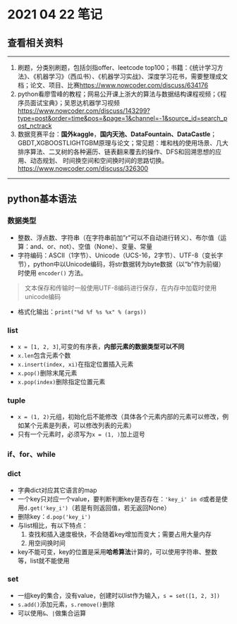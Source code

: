# 2021 04 22 笔记
## 查看相关资料
***
1. 刷题，分类别刷题，包括剑指offer、leetcode top100；书籍：《统计学习方法》、《机器学习》（西瓜书）、《机器学习实战》、深度学习花书，需要整理成文档；论文、项目、比赛<https://www.nowcoder.com/discuss/634176>
2. python看廖雪峰的教程；网易公开课上浙大的算法与数据结构课程视频；《程序员面试宝典》；吴恩达机器学习视频<https://www.nowcoder.com/discuss/143299?type=post&order=time&pos=&page=1&channel=-1&source_id=search_post_nctrack>
3. 数据竞赛平台：**国外kaggle**，**国内天池、DataFountain、DataCastle**；GBDT,XGBOOSTLIGHTGBM原理与论文；常见题：堆和栈的使用场景、几大排序算法、二叉树的各种遍历、链表翻来覆去的操作、DFS和回溯思想的应用、动态规划、
时间换空间和空间换时间的思路切换。<https://www.nowcoder.com/discuss/326300>

***

## python基本语法
### 数据类型
  - 整数、浮点数、字符串（在字符串前加”r"可以不自动进行转义）、布尔值（运算：and、or、not）、空值（None）、变量、常量
  - 字符编码：ASCII（1字节）、Unicode（UCS-16，2字节）、UTF-8（变长字节），python中以Unicode编码，将str数据转为byte数据（以“b”作为前缀）时使用 `encoder()` 方法。
> 文本保存和传输时一般使用UTF-8编码进行保存，在内存中加载时使用unicode编码
  - 格式化输出：`print("%d %f %s %x" % (args))`
### list
  - `x = [1, 2, 3]`,可变的有序表，**内部元素的数据类型可以不同**
  - `x.len`包含元素个数
  - `x.insert(index, xi)`在指定位置插入元素
  - `x.pop()`删除末尾元素
  - `x.pop(index)`删除指定位置元素
### tuple
  - `x = (1, 2)`元组，初始化后不能修改（具体各个元素内部的元素可以修改，例如某个元素是列表，可以修改列表的元素）
  - 只有一个元素时，必须写为`x = (1, )`加上逗号
### if、for、while

### dict
  - 字典dict对应其它语言的map
  - 一个key只对应一个value，要判断判断key是否存在：`'key_i' in d`或者是使用`d.get('key_i')`（若是有则返回值，若无返回None）
  - 删除key：`d.pop('key_i')`
  - 与list相比，有以下特点：
     1. 查找和插入速度极快，不会随着key增加而变大；需要占用大量内存
     2. 用空间换时间
  - key不能可变，key的位置是采用**哈希算法**计算的，可以使用字符串、整数等，list就不能使用
### set
  - 一组key的集合，没有value，创建时以list作为输入，`s = set([1, 2, 3])`
  - `s.add()`添加元素，`s.remove()`删除
  - 可以使用`&`、`|`做集合运算
